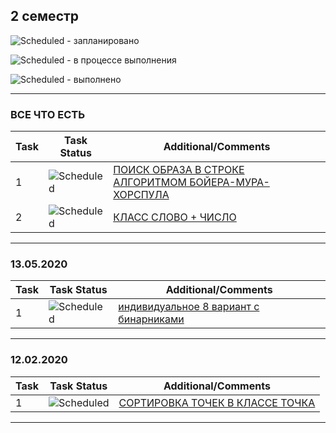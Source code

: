 ## 2 семестр


![Scheduled](https://github.com/AnzhelikaKravchuk/.NET-Training.-Spring-2019/blob/master/Pictures/icons-target.png) - запланировано

![Scheduled](https://github.com/AnzhelikaKravchuk/.NET-Training.-Spring-2019/blob/master/Pictures/icons-inprogress.png) - в процессе выполнения

![Scheduled](https://github.com/AnzhelikaKravchuk/.NET-Training.-Spring-2019/blob/master/Pictures/icons-ok.png) - выполнено

---

### ВСЕ ЧТО ЕСТЬ
| Task | Task Status | Additional/Comments |
| -------- | -------- | --------|  
| 1 | ![Scheduled](https://github.com/AnzhelikaKravchuk/.NET-Training.-Spring-2019/blob/master/Pictures/icons-ok.png)|[ПОИСК ОБРАЗА В СТРОКЕ АЛГОРИТМОМ БОЙЕРА-МУРА-ХОРСПУЛА](https://github.com/zamaygeniy/homework/blob/master/2020.05.13/IndividualTask8.cpp)|(/)
| 2 | ![Scheduled](https://github.com/AnzhelikaKravchuk/.NET-Training.-Spring-2019/blob/master/Pictures/icons-ok.png)|[КЛАСС СЛОВО + ЧИСЛО](https://github.com/zamaygeniy/homework/tree/master/DEBTS/ClassWordNumber)|(/)
---

### 13.05.2020
| Task | Task Status | Additional/Comments |
| -------- | -------- | --------|  
| 1 | ![Scheduled](https://github.com/AnzhelikaKravchuk/.NET-Training.-Spring-2019/blob/master/Pictures/icons-ok.png)|[индивидуальное 8 вариант с бинарниками](https://github.com/zamaygeniy/homework/blob/master/2020.05.13/IndividualTask8.cpp)|(/)

---

### 12.02.2020
| Task | Task Status | Additional/Comments |
| -------- | -------- | --------|  
| 1 | ![Scheduled](https://github.com/AnzhelikaKravchuk/.NET-Training.-Spring-2019/blob/master/Pictures/icons-ok.png)|[СОРТИРОВКА ТОЧЕК В КЛАССЕ ТОЧКА](https://github.com/zamaygeniy/homework/blob/master/2020.02.12)|(/)

---


